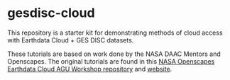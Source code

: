 # gesdisc-cloud
This repository is a starter kit for demonstrating methods of cloud access with Earthdata Cloud + GES DISC datasets.


These tutorials are based on work done by the NASA DAAC Mentors and Openscapes. The original tutorials are found in this [NASA Openscapes Earthdata Cloud AGU Workshop repository](https://github.com/NASA-Openscapes/2021-Cloud-Workshop-AGU/tree/main/tutorials) and [website](https://nasa-openscapes.github.io/2021-Cloud-Workshop-AGU/tutorials/). 



